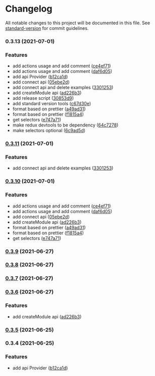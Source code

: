 # Changelog

All notable changes to this project will be documented in this file. See [standard-version](https://github.com/conventional-changelog/standard-version) for commit guidelines.

### 0.3.13 (2021-07-01)


### Features

* add actions usage and add comment ([ce4ef71](https://github.com/qinjialei24/redux-brief/commit/ce4ef71e4e274f1984fe07b2240fb2f7c97d5ed9))
* add actions usage and add comment ([daf6d05](https://github.com/qinjialei24/redux-brief/commit/daf6d05885bc1d2187b353c0f5b61134817dfa00))
* add api Provider ([b12ca1d](https://github.com/qinjialei24/redux-brief/commit/b12ca1d409c0ca2b277e8a019a29ad52844e5ea0))
* add connect api ([05ebe2d](https://github.com/qinjialei24/redux-brief/commit/05ebe2d3a142415dae56e197fbc4da1e2a12b2ba))
* add connect api and delete examples ([3301253](https://github.com/qinjialei24/redux-brief/commit/330125326c27c827e1d2218433b50b38e4297bdc))
* add createModule api ([ad226b3](https://github.com/qinjialei24/redux-brief/commit/ad226b37fb2654fd825457af7c597938da576417))
* add release script ([30853d9](https://github.com/qinjialei24/redux-brief/commit/30853d9731e2312c67c895ccb7b4861e04f9e89c))
* add standard version tools ([c67d30e](https://github.com/qinjialei24/redux-brief/commit/c67d30ed0bfd7366970f78647737cc16825e233e))
* format based on prettier ([a49ad31](https://github.com/qinjialei24/redux-brief/commit/a49ad315f0ec768072960eca95572febc10cb34e))
* format based on prettier ([f1815a4](https://github.com/qinjialei24/redux-brief/commit/f1815a406b660d1c6b3b8e8d2bf4e214a654a9c6))
* get selectors ([e747a71](https://github.com/qinjialei24/redux-brief/commit/e747a717acc2e34c36cf972f2ed1214a119b6e47))
* make redux devtools to be dependency ([64c7278](https://github.com/qinjialei24/redux-brief/commit/64c72789a2d4bb4c3311e1c8f64e756cac7679fa))
* make selectors optional ([6c9ad5d](https://github.com/qinjialei24/redux-brief/commit/6c9ad5d5d071c313a582f75e6d663f110444a089))

### [0.3.11](https://github.com/qinjialei24/redux-brief/compare/v0.3.10...v0.3.11) (2021-07-01)


### Features

* add connect api and delete examples ([3301253](https://github.com/qinjialei24/redux-brief/commit/330125326c27c827e1d2218433b50b38e4297bdc))

### [0.3.10](https://github.com/qinjialei24/redux-brief/compare/v0.3.4...v0.3.10) (2021-07-01)


### Features

* add actions usage and add comment ([ce4ef71](https://github.com/qinjialei24/redux-brief/commit/ce4ef71e4e274f1984fe07b2240fb2f7c97d5ed9))
* add actions usage and add comment ([daf6d05](https://github.com/qinjialei24/redux-brief/commit/daf6d05885bc1d2187b353c0f5b61134817dfa00))
* add connect api ([05ebe2d](https://github.com/qinjialei24/redux-brief/commit/05ebe2d3a142415dae56e197fbc4da1e2a12b2ba))
* add createModule api ([ad226b3](https://github.com/qinjialei24/redux-brief/commit/ad226b37fb2654fd825457af7c597938da576417))
* format based on prettier ([a49ad31](https://github.com/qinjialei24/redux-brief/commit/a49ad315f0ec768072960eca95572febc10cb34e))
* format based on prettier ([f1815a4](https://github.com/qinjialei24/redux-brief/commit/f1815a406b660d1c6b3b8e8d2bf4e214a654a9c6))
* get selectors ([e747a71](https://github.com/qinjialei24/redux-brief/commit/e747a717acc2e34c36cf972f2ed1214a119b6e47))

### [0.3.9](https://github.com/qinjialei24/redux-brief/compare/v0.3.8...v0.3.9) (2021-06-27)

### [0.3.8](https://github.com/qinjialei24/redux-brief/compare/v0.3.7...v0.3.8) (2021-06-27)

### [0.3.7](https://github.com/qinjialei24/redux-brief/compare/v0.3.6...v0.3.7) (2021-06-27)

### [0.3.6](https://github.com/qinjialei24/redux-brief/compare/v0.3.4...v0.3.6) (2021-06-27)

### Features

- add createModule api ([ad226b3](https://github.com/qinjialei24/redux-brief/commit/ad226b37fb2654fd825457af7c597938da576417))

### [0.3.5](https://github.com/qinjialei24/redux-brief/compare/v0.3.4...v0.3.5) (2021-06-25)

### 0.3.4 (2021-06-25)

### Features

- add api Provider ([b12ca1d](https://github.com/qinjialei24/redux-brief/commit/b12ca1d409c0ca2b277e8a019a29ad52844e5ea0))
